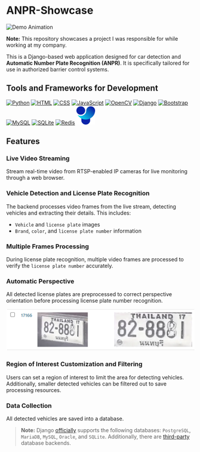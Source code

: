 # ANPR-Showcase

![Demo Animation](documents/images/demo.gif)

**Note:** This repository showcases a project I was responsible for while working at my company.

This is a Django-based web application designed for car detection and **Automatic Number Plate Recognition (ANPR)**. It is specifically tailored for use in authorized barrier control systems.

## Tools and Frameworks for Development
<p>
<a href="https://www.python.org/"><img src="https://api.iconify.design/logos:python.svg" alt="Python" width="50" height="50"/></a>
<a href="https://www.w3schools.com/html/"><img src="https://api.iconify.design/logos:html-5.svg" alt="HTML" width="50" height="50"/></a>
<a href="https://www.w3schools.com/css/"><img src="https://api.iconify.design/logos:css-3.svg" alt="CSS" width="50" height="50"/></a>
<a href="https://www.w3schools.com/js/"><img src="https://api.iconify.design/skill-icons:javascript.svg" alt="JavaScript" width="50" height="50"/></a>
<a href="https://opencv.org/"><img src="https://api.iconify.design/logos:opencv.svg" alt="OpenCV" width="50" height="50"/></a>
<a href="https://www.djangoproject.com/"><img src="https://api.iconify.design/skill-icons:django.svg" alt="Django" width="50" height="50"/></a>
<a href="https://getbootstrap.com/"><img src="https://api.iconify.design/logos:bootstrap.svg" alt="Bootstrap" width="50" height="50"/></a>
<a href="https://www.mysql.com/"><img src="https://api.iconify.design/logos:mysql.svg" alt="MySQL" width="50" height="50"/></a>
<a href="https://www.sqlite.org/"><img src="https://api.iconify.design/logos:sqlite.svg" alt="SQLite" width="50" height="50"/></a>
<a href="https://redis.io/"><img src="https://api.iconify.design/skill-icons:redis-light.svg" alt="Redis" width="50" height="50"/></a>
<a href="https://docs.ultralytics.com/"><img src="documents/images/ultralytics.svg" alt="Ultralytics" width="50" height="50"></a>
</p>

## Features

### **Live Video Streaming**
Stream real-time video from RTSP-enabled IP cameras for live monitoring through a web browser.

### **Vehicle Detection and License Plate Recognition**
The backend processes video frames from the live stream, detecting vehicles and extracting their details. This includes: 
- `Vehicle` and `license plate` images
- `Brand`, `color`, and `license plate number` information

### **Multiple Frames Processing**
During license plate recognition, multiple video frames are processed to verify the `license plate number` accurately.

### **Automatic Perspective**
All detected license plates are preprocessed to correct perspective orientation before processing license plate number recognition.

![Perspective Correction](documents/images/perspective.png)

### **Region of Interest Customization and Filtering**
Users can set a region of interest to limit the area for detecting vehicles. Additionally, smaller detected vehicles can be filtered out to save processing resources.

### **Data Collection**
All detected vehicles are saved into a database.

> **Note:** Django [officially](https://docs.djangoproject.com/en/5.1/ref/databases/) supports the following databases: `PostgreSQL`, `MariaDB`, `MySQL`, `Oracle`, and `SQLite`. Additionally, there are [third-party](https://docs.djangoproject.com/en/5.1/ref/databases/#third-party-notes) database backends.
